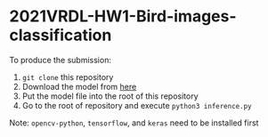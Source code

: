 # 2021VRDL-HW1-Bird-images-classification

To produce the submission:
1. `git clone` this repository
2. Download the model from [here](https://drive.google.com/file/d/139yOmndWy-XoGjMl9hPnsK2c7XktByct/view?usp=sharing)
3. Put the model file into the root of this repository
4. Go to the root of repository and execute `python3 inference.py` 

Note: `opencv-python`, `tensorflow`, and `keras` need to be installed first
